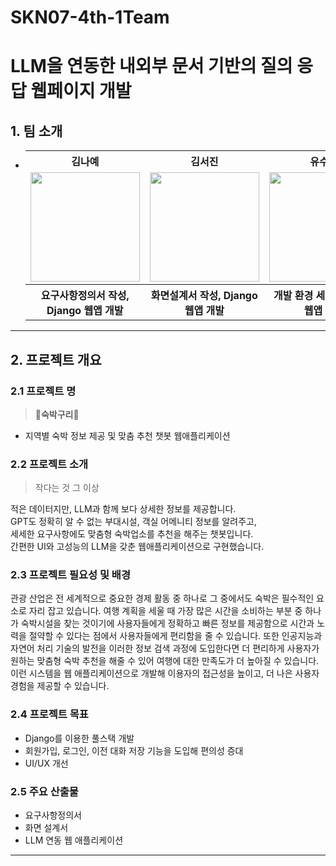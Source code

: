 # SKN07-4th-1Team

# LLM을 연동한 내외부 문서 기반의 질의 응답 웹페이지 개발

## 1. 팀 소개
-
  <table>
  <tr>

    <th>김나예</th>
    <th>김서진</th>
    <th>유수현</th>
   
  </tr>

  <tr>
    <td><img src="https://github.com/user-attachments/assets/c53b820e-548d-48ec-bcaf-c35a0194ebf5" width="175" height="175"></td>
    <td><img src= "https://github.com/user-attachments/assets/0d1d8199-6d3b-4a1f-bdcc-2cd503ae7792" width="175" height="175"></td>
    <td><img src="https://github.com/user-attachments/assets/da1ae31d-546f-4717-9960-71434d07b5de" width="175" height="175"></td>
  </tr>
  <tr>

    <th>요구사항정의서 작성, Django 웹앱 개발</th>
    <th>화면설계서 작성, Django 웹앱 개발</th>
    <th>개발 환경 세팅, Django 웹앱 개발</th>
  </tr>
  </table>

---
 
## 2. 프로젝트 개요

### 2.1 프로젝트 명

> **📂숙박구리🦝**
- 지역별 숙박 정보 제공 및 맞춤 추천 챗봇 웹애플리케이션

### 2.2 프로젝트 소개

> 작다는 것 그 이상

적은 데이터지만, LLM과 함께 보다 상세한 정보를 제공합니다.<br>
GPT도 정확히 알 수 없는 부대시설, 객실 어메니티 정보를 알려주고,<br>
세세한 요구사항에도 맞춤형 숙박업소를 추천을 해주는 챗봇입니다.<br>
간편한 UI와 고성능의 LLM을 갖춘 웹애플리케이션으로 구현했습니다.

### 2.3 프로젝트 필요성 및 배경
  
관광 산업은 전 세계적으로 중요한 경제 활동 중 하나로 그 중에서도 숙박은 필수적인 요소로 자리 잡고 있습니다. 여행 계획을 세울 때 가장 많은 시간을 소비하는 부분 중 하나가 숙박시설을 찾는 것이기에 사용자들에게 정확하고 빠른 정보를 제공함으로 시간과 노력을 절약할 수 있다는 점에서 사용자들에게 편리함을 줄 수 있습니다. 또한 인공지능과 자연어 처리 기술의 발전을 이러한 정보 검색 과정에 도입한다면 더 편리하게 사용자가 원하는 맞춤형 숙박 추천을 해줄 수 있어 여행에 대한 만족도가 더 높아질 수 있습니다.<br>
이런 시스템을 웹 애플리케이션으로 개발해 이용자의 접근성을 높이고, 더 나은 사용자 경험을 제공할 수 있습니다. 

  
### 2.4 프로젝트 목표

- Django를 이용한 풀스택 개발
- 회원가입, 로그인, 이전 대화 저장 기능을 도입해 편의성 증대
- UI/UX 개선


### 2.5 주요 산출물
- 요구사항정의서
- 화면 설계서
- LLM 연동 웹 애플리케이션
---
